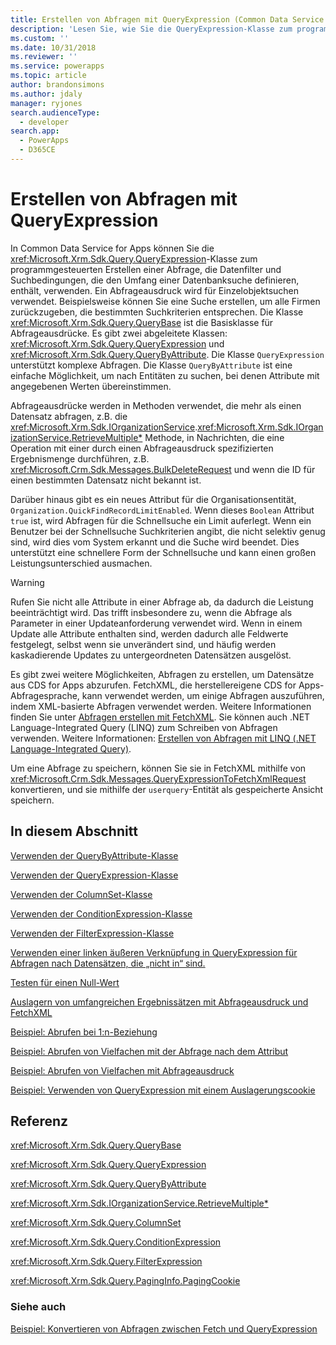 ```yaml
---
title: Erstellen von Abfragen mit QueryExpression (Common Data Service für Apps) | Microsoft Docs
description: 'Lesen Sie, wie Sie die QueryExpression-Klasse zum programmgesteuerten Erstellen einer Abfrage, die Datenfilter und Suchbedingungen, die den Umfang einer Datenbanksuche definieren, enthält, verwenden können.'
ms.custom: ''
ms.date: 10/31/2018
ms.reviewer: ''
ms.service: powerapps
ms.topic: article
author: brandonsimons
ms.author: jdaly
manager: ryjones
search.audienceType:
  - developer
search.app:
  - PowerApps
  - D365CE
---
```

# <a name="build-queries-with-queryexpression"></a>Erstellen von Abfragen mit QueryExpression

In Common Data Service for Apps können Sie die <xref:Microsoft.Xrm.Sdk.Query.QueryExpression>-Klasse zum programmgesteuerten Erstellen einer Abfrage, die Datenfilter und Suchbedingungen, die den Umfang einer Datenbanksuche definieren, enthält, verwenden. Ein Abfrageausdruck wird für Einzelobjektsuchen verwendet. Beispielsweise können Sie eine Suche erstellen, um alle Firmen zurückzugeben, die bestimmten Suchkriterien entsprechen. Die Klasse <xref:Microsoft.Xrm.Sdk.Query.QueryBase> ist die Basisklasse für Abfrageausdrücke. Es gibt zwei abgeleitete Klassen: <xref:Microsoft.Xrm.Sdk.Query.QueryExpression> und <xref:Microsoft.Xrm.Sdk.Query.QueryByAttribute>. Die Klasse `QueryExpression` unterstützt komplexe Abfragen. Die Klasse `QueryByAttribute` ist eine einfache Möglichkeit, um nach Entitäten zu suchen, bei denen Attribute mit angegebenen Werten übereinstimmen.  
  
 Abfrageausdrücke werden in Methoden verwendet, die mehr als einen Datensatz abfragen, z.B. die <xref:Microsoft.Xrm.Sdk.IOrganizationService>.<xref:Microsoft.Xrm.Sdk.IOrganizationService.RetrieveMultiple*> Methode, in Nachrichten, die eine Operation mit einer durch einen Abfrageausdruck spezifizierten Ergebnismenge durchführen, z.B. <xref:Microsoft.Crm.Sdk.Messages.BulkDeleteRequest> und wenn die ID für einen bestimmten Datensatz nicht bekannt ist.  
  
 Darüber hinaus gibt es ein neues Attribut für die Organisationsentität, `Organization.QuickFindRecordLimitEnabled`. Wenn dieses `Boolean` Attribut `true` ist, wird Abfragen für die Schnellsuche ein Limit auferlegt. Wenn ein Benutzer bei der Schnellsuche Suchkriterien angibt, die nicht selektiv genug sind, wird dies vom System erkannt und die Suche wird beendet. Dies unterstützt eine schnellere Form der Schnellsuche und kann einen großen Leistungsunterschied ausmachen.  
  
> [!WARNING]
>  Rufen Sie nicht alle Attribute in einer Abfrage ab, da dadurch die Leistung beeinträchtigt wird. Das trifft insbesondere zu, wenn die Abfrage als Parameter in einer Updateanforderung verwendet wird. Wenn in einem Update alle Attribute enthalten sind, werden dadurch alle Feldwerte festgelegt, selbst wenn sie unverändert sind, und häufig werden kaskadierende Updates zu untergeordneten Datensätzen ausgelöst.  
  
 Es gibt zwei weitere Möglichkeiten, Abfragen zu erstellen, um Datensätze aus CDS for Apps abzurufen. FetchXML, die herstellereigene CDS for Apps-Abfragesprache, kann verwendet werden, um einige Abfragen auszuführen, indem XML-basierte Abfragen verwendet werden. Weitere Informationen finden Sie unter [Abfragen erstellen mit FetchXML](/dynamics365/customer-engagement/developer/org-service/build-queries-fetchxml). Sie können auch .NET Language-Integrated Query (LINQ) zum Schreiben von Abfragen verwenden. Weitere Informationen: [Erstellen von Abfragen mit LINQ (.NET Language-Integrated Query)](build-queries-with-linq-net-language-integrated-query.md).  
  
 Um eine Abfrage zu speichern, können Sie sie in FetchXML mithilfe von <xref:Microsoft.Crm.Sdk.Messages.QueryExpressionToFetchXmlRequest> konvertieren, und sie mithilfe der `userquery`-Entität als gespeicherte Ansicht speichern.  
  
## <a name="in-this-section"></a>In diesem Abschnitt  
 [Verwenden der QueryByAttribute-Klasse](use-querybyattribute-class.md)  
  
 [Verwenden der QueryExpression-Klasse](use-queryexpression-class.md)  
  
 [Verwenden der ColumnSet-Klasse](use-the-columnset-class.md)  
  
 [Verwenden der ConditionExpression-Klasse](use-conditionexpression-class.md)  
  
 [Verwenden der FilterExpression-Klasse](use-filterexpression-class.md)  
  
 [Verwenden einer linken äußeren Verknüpfung in QueryExpression für Abfragen nach Datensätzen, die „nicht in“ sind.](use-left-outer-join-queryexpression-query-records-not-in.md)  
  
 [Testen für einen Null-Wert](/dynamics365/customer-engagement/developer/test-null-value)  
  
 [Auslagern von umfangreichen Ergebnissätzen mit Abfrageausdruck und FetchXML](page-large-result-sets-with-queryexpression.md)  
  
 [Beispiel: Abrufen bei 1:n-Beziehung](/dynamics365/customer-engagement/developer/org-service/sample-retrieve-with-one-to-many-relationship)  
  
 [Beispiel: Abrufen von Vielfachen mit der Abfrage nach dem Attribut](/org-service/samples/retrieve-multiple-querybyattribute-class.md)  
  
 [Beispiel: Abrufen von Vielfachen mit Abfrageausdruck](/org-service/samples/retrieve-multiple-queryexpression-class.md)  
  
 [Beispiel: Verwenden von QueryExpression mit einem Auslagerungscookie](/dynamics365/customer-engagement/developer/org-service/sample-use-queryexpression-with-a-paging-cookie)  
  
## <a name="reference"></a>Referenz  
 <xref:Microsoft.Xrm.Sdk.Query.QueryBase>  
  
 <xref:Microsoft.Xrm.Sdk.Query.QueryExpression>  
  
 <xref:Microsoft.Xrm.Sdk.Query.QueryByAttribute>  
  
 <xref:Microsoft.Xrm.Sdk.IOrganizationService.RetrieveMultiple*>  
  
 <xref:Microsoft.Xrm.Sdk.Query.ColumnSet>  
  
 <xref:Microsoft.Xrm.Sdk.Query.ConditionExpression>  
  
 <xref:Microsoft.Xrm.Sdk.Query.FilterExpression>  
  
 <xref:Microsoft.Xrm.Sdk.Query.PagingInfo.PagingCookie>  
  
### <a name="see-also"></a>Siehe auch  
 [Beispiel: Konvertieren von Abfragen zwischen Fetch und QueryExpression](/dynamics365/customer-engagement/developer/org-service/sample-convert-queries-fetch-queryexpression)
